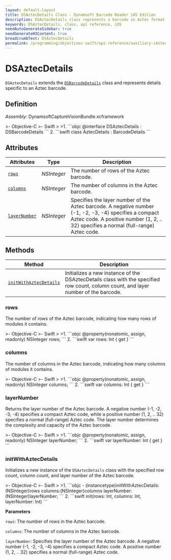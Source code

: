 ```yaml
---
layout: default-layout
title: DSAztecDetails Class - Dynamsoft Barcode Reader iOS Edition
description: DSAztecDetails class represents a barcode in Aztec format. It inherits from the DSBarcodeDetails class and contains information about the row count, column count, and layer number of the barcode.
keywords: DSAztecDetails, class, api reference, iOS
needAutoGenerateSidebar: true
needGenerateH3Content: true
breadcrumbText: DSAztecDetails
permalink: /programming/objectivec-swift/api-reference/auxiliary-iAztecDetails.html
---
```


# DSAztecDetails

`DSAztecDetails` extends the [`DSBarcodeDetails`](barcode-details.md) class and represents details specific to an Aztec barcode.

## Definition

*Assembly:* DynamsoftCaptureVisionBundle.xcframework

<div class="sample-code-prefix"></div>
>- Objective-C
>- Swift
>
>1. 
```objc
@interface DSAztecDetails : DSBarcodeDetails
```
2. 
```swift
class AztecDetails : BarcodeDetails
```

## Attributes

| Attributes | Type | Description |
| ---------- | ---- | ----------- |
| [`rows`](#rows) | *NSInteger* | The number of rows of the Aztec barcode. |
| [`columns`](#columns) | *NSInteger* | The number of columns in the Aztec barcode. |
| [`layerNumber`](#layernumber) | *NSInteger* | Specifies the layer number of the Aztec barcode. A negative number (-1, -2, -3, -4) specifies a compact Aztec code. A positive number (1, 2, .. 32) specifies a normal (full-range) Aztec code. |

## Methods

| Method | Description |
| ------ | ----------- |
| [`initWithAztecDetails`](#initwithaztecdetails) | Initializes a new instance of the DSAztecDetails class with the specified row count, column count, and layer number of the barcode. |

### rows

The number of rows of the Aztec barcode, indicating how many rows of modules it contains.

<div class="sample-code-prefix"></div>
>- Objective-C
>- Swift
>
>1. 
```objc
@property(nonatomic, assign, readonly) NSInteger rows;
```
2. 
```swift
var rows: Int { get }
```

### columns

The number of columns in the Aztec barcode, indicating how many columns of modules it contains.

<div class="sample-code-prefix"></div>
>- Objective-C
>- Swift
>
>1. 
```objc
@property(nonatomic, assign, readonly) NSInteger columns;
```
2. 
```swift
var columns: Int { get }
```

### layerNumber

Returns the layer number of the Aztec barcode. A negative number (-1, -2, -3, -4) specifies a compact Aztec code, while a positive number (1, 2, .. 32) specifies a normal (full-range) Aztec code. The layer number determines the complexity and capacity of the Aztec barcode.

<div class="sample-code-prefix"></div>
>- Objective-C
>- Swift
>
>1. 
```objc
@property(nonatomic, assign, readonly) NSInteger layerNumber;
```
2. 
```swift
var layerNumber: Int { get }
```

### initWithAztecDetails

Initializes a new instance of the `DSAztecDetails` class with the specified row count, column count, and layer number of the Aztec barcode.

<div class="sample-code-prefix"></div>
>- Objective-C
>- Swift
>
>1. 
```objc
- (instancetype)initWithAztecDetails:(NSInteger)rows
           columns:(NSInteger)columns
       layerNumber:(NSInteger)layerNumber;
```
2. 
```swift
init(rows: Int, columns: Int, layerNumber: Int)
```

**Parameters**

`rows`: The number of rows in the Aztec barcode.

`columns`: The number of columns in the Aztec barcode.

`layerNumber`: Specifies the layer number of the Aztec barcode. A negative number (-1, -2, -3, -4) specifies a compact Aztec code. A positive number (1, 2, .. 32) specifies a normal (full-range) Aztec code.
